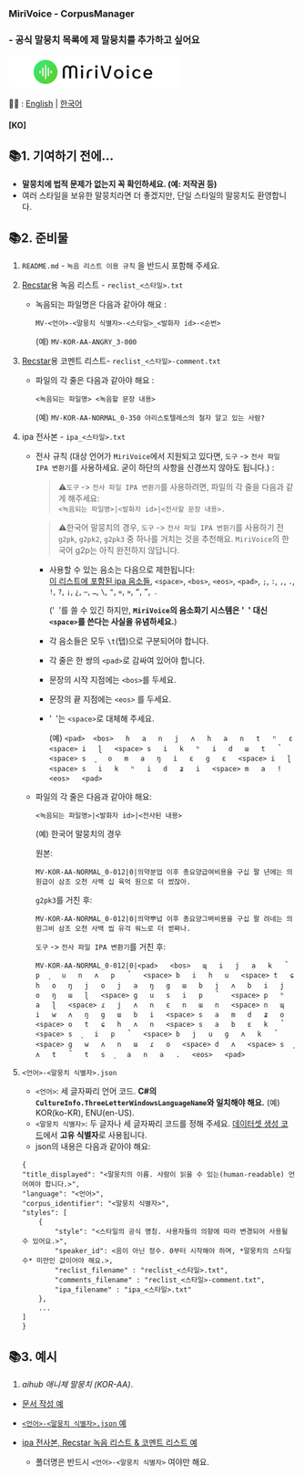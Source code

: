 ### MiriVoice - CorpusManager 
### - 공식 말뭉치 목록에 제 말뭉치를 추가하고 싶어요
[<img src="..\Misc\title.png" height="57"/>](https://github.com/EX3exp/MiriVoice)

📜🧐 :
[English](../contribute-corpus.md) | [한국어](contribute-corpus-ko.md)
#### [KO]

## 📚1. 기여하기 전에...
- **말뭉치에 법적 문제가 없는지 꼭 확인하세요. (예: 저작권 등)**
- 여러 스타일을 보유한 말뭉치라면 더 좋겠지만, 단일 스타일의 말뭉치도 환영합니다.

## 📚2. 준비물
1. `README.md` - `녹음 리스트 이용 규칙` 을 반드시 포함해 주세요.
2. [Recstar](https://github.com/sdercolin/recstar)용 녹음 리스트 - `reclist_<스타일>.txt`
    - 녹음되는 파일명은 다음과 같아야 해요 :

        ```MV-<언어>-<말뭉치 식별자>-<스타일>_<발화자 id>-<순번>```

        (예) `MV-KOR-AA-ANGRY_3-000`

3. [Recstar](https://github.com/sdercolin/recstar)용 코멘트 리스트- `reclist_<스타일>-comment.txt`
    - 파일의 각 줄은 다음과 같아야 해요 :

        ```<녹음되는 파일명> <녹음할 문장 내용>```

        (예) `MV-KOR-AA-NORMAL_0-350 아리스토텔레스의 철자 알고 있는 사람?`

4. ipa 전사본 - `ipa_<스타일>.txt`
    - 전사 규칙 (대상 언어가 `MiriVoice`에서 지원되고 있다면, `도구` -> `전사 파일 IPA 변환기`를 사용하세요. 굳이 하단의 사항을 신경쓰지 않아도 됩니다.) : <br>

        > ⚠️`도구` -> `전사 파일 IPA 변환기`를 사용하려면, 파일의 각 줄을 다음과 같게 해주세요: <br>
        > ```<녹음되는 파일명>|<발화자 id>|<전사할 문장 내용>.```

        > ⚠️한국어 말뭉치의 경우, `도구` -> `전사 파일 IPA 변환기`를 사용하기 전 `g2pk`, `g2pk2`, `g2pk3` 중 하나를 거치는 것을 추천해요. `MiriVoice`의 한국어 g2p는 아직 완전하지 않답니다.
        - 사용할 수 있는 음소는 다음으로 제한됩니다: <br>[이 리스트에 포함된 ipa 음소들](https://github.com/AdamSteffanick/ipa-data/blob/master/guid-o-matic/ipa-data/ipa-data.csv), `<space>`, `<bos>`, `<eos>`, `<pad>`, `;`, `:`, `,`, `.`, `!`, `?`, `¡`, `¿`, `—`, `…`, `\`, `"`, `«`, `»`, `“`, `”`,` `.
        
            ('` `'를 쓸 수 있긴 하지만, **`MiriVoice`의 음소화기 시스템은 '` `' 대신 `<space>`를 쓴다는 사실을 유념하세요.**)
        - 각 음소들은 모두 `\t`(탭)으로 구분되어야 합니다.
        - 각 줄은 한 쌍의 `<pad>`로 감싸여 있어야 합니다.
        - 문장의 시작 지점에는 `<bos>`를 두세요.
        - 문장의 끝 지점에는 `<eos>` 를 두세요.
        - '` `'는 `<space>`로 대체해 주세요.


            (예) `<pad>	<bos>	h	a	n	j	ʌ	h	a	n	t	ʰ	ɛ	<space>	i	ɭ	<space>	s	i	k	ʰ	i	d	ɯ	t	̚	<space>	s	͈	o	m	a	ŋ	i	ɛ	g	ɛ	<space>	i	ɭ	<space>	s	i	k	ʰ	i	d	ʑ	i	<space>	m	a	!	<eos>	<pad>`
    - 파일의 각 줄은 다음과 같아야 해요:

        ```<녹음되는 파일명>|<발화자 id>|<전사된 내용>```

        (예) 한국어 말뭉치의 경우

        원본:

        ```MV-KOR-AA-NORMAL_0-012|0|의약분업 이후 총요양급여비용을 구십 팔 년에는 의원급이 삼조 오천 사백 십 육억 원으로 더 썼잖아.```


        `g2pk3`를 거친 후:

        ```MV-KOR-AA-NORMAL_0-012|0|의약뿌넙 이후 총요양그벼비용을 구십 팔 려네는 의원그비 삼조 오천 사백 씹 유걱 워느로 더 썯짜나.```

        `도구` -> `전사 파일 IPA 변환기`를 거친 후:

        ```MV-KOR-AA-NORMAL_0-012|0|<pad>	<bos>	ɰ	i	j	a	k	̚	p	͈	u	n	ʌ	p	̚	<space>	b	i	h	u	<space>	t	ɕ	h	o	ŋ	j	o	j	a	ŋ	g	ɯ	b	j	ʌ	b	i	j	o	ŋ	ɯ	ɭ	<space>	g	u	s	i	p	̚	<space>	p	ʰ	a	ɭ	<space>	ɾ	j	ʌ	n	ɛ	n	ɯ	n	<space>	n	ɰ	i	w	ʌ	ŋ	g	ɯ	b	i	<space>	s	a	m	d	ʑ	o	<space>	o	t	ɕ	h	ʌ	n	<space>	s	a	b	ɛ	k	̚	<space>	s	͈	i	p	̚	<space>	b	j	u	g	ʌ	k	̚	<space>	g	w	ʌ	n	ɯ	ɾ	o	<space>	d	ʌ	<space>	s	͈	ʌ	t	̚	t	s	͈	a	n	a	.	<eos>	<pad>```

5. `<언어>-<말뭉치 식별자>.json`
    - `<언어>`: 세 글자짜리 언어 코드. **C#의 `CultureInfo.ThreeLetterWindowsLanguageName`와 일치해야 해요.** (예) KOR(ko-KR), ENU(en-US). 
    - `<말뭉치 식별자>`: 두 글자나 세 글자짜리 코드를 정해 주세요. [데이터셋 생성 코드](../utils/pack_dataset.py)에서 **고유 식별자**로 사용됩니다.
    - json의 내용은 다음과 같아야 해요:
    ```
    {
    "title_displayed": "<말뭉치의 이름. 사람이 읽을 수 있는(human-readable) 언어여야 합니다.>",
    "language": "<언어>", 
    "corpus_identifier": "<말뭉치 식별자>",
    "styles": [
        {
            "style": "<스타일의 공식 명칭. 사용자들의 의향에 따라 변경되어 사용될 수 있어요.>",
            "speaker_id": <음이 아닌 정수. 0부터 시작해야 하며, *말뭉치의 스타일 수* 미만인 값이어야 해요.>,
            "reclist_filename" : "reclist_<스타일>.txt",
            "comments_filename" : "reclist_<스타일>-comment.txt",
            "ipa_filename" : "ipa_<스타일>.txt"
        },
        ...
    ] 
    }
    ```
## 📚3. 예시
1. *aihub 애니체 말뭉치 (KOR-AA)*.
- [문서 작성 예](../docs/ko-KR/aihub%20Animation%20Corpus/README-ko.md)
     
- [`<언어>-<말뭉치 식별자>.json` 예](https://github.com/EX3exp/MiriVoiceSupport-CorpusManager/blob/main/datas/KOR-AA.json)
     

- [ipa 전사본, Recstar 녹음 리스트 & 코멘트 리스트 예](https://github.com/EX3exp/MiriVoiceSupport-CorpusManager/blob/main/datas/KOR-AA)
    - 폴더명은 반드시 `<언어>-<말뭉치 식별자>` 여야만 해요.
    
